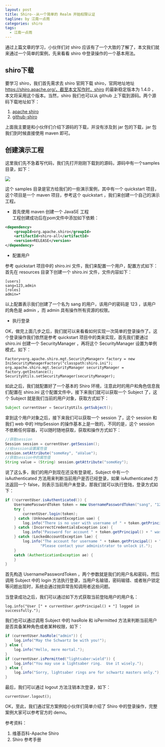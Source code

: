 ```yaml
---
layout: post
title: Shiro--从一个简单的 Realm 开始权限认证
tagline: by 江南一点雨
categories: shiro
tags: 
  - 江南一点雨
---
```


通过上篇文章的学习，小伙伴们对 shiro 应该有了一个大致的了解了，本文我们就来通过一个简单的案例，先来看看 shiro 中登录操作的一个基本用法。  

<!--more-->

## shiro下载

要学习 shiro，我们首先需求去 shiro 官网下载 shiro，官网地址地址 https://shiro.apache.org/，截至本文写作时，shiro 的最新稳定版本为 1.4.0 ，本文将采用这个版本。当然，shiro 我们也可以从 github 上下载到源码。两个源码下载地址如下：  

1. [apache shiro](http://www.apache.org/dyn/closer.cgi/shiro/1.3.2/shiro-root-1.3.2-source-release.zip)  
2. [github-shiro](https://github.com/apache/shiro/archive/master.zip)  

上面我主要是和小伙伴们介绍下源码的下载，并没有涉及到 jar 包的下载，jar 包我们到时候直接使用 maven 即可。  

## 创建演示工程

这里我们先不急着写代码，我们先打开刚刚下载到的源码，源码中有一个samples目录，如下：  

![](http://www.justdojava.com/assets/images/2019/java/image_javaboy/shiro/2-1.jpg)

这个 samples 目录是官方给我们的一些演示案例，其中有一个 quickstart 项目，这个项目是一个 maven 项目，参考这个 quickstart ，我们来创建一个自己的演示工程。  

- 首先使用 maven 创建一个 JavaSE 工程  
工程创建成功后在pom文件中添加如下依赖：  


```xml
<dependency>
	<groupId>org.apache.shiro</groupId>
	<artifactId>shiro-all</artifactId>
	<version>RELEASE</version>
</dependency>
```

- 配置用户  

参考 quickstart 项目中的 shiro.ini 文件，我们来配置一个用户，配置方式如下：首先在 resources 目录下创建一个 shiro.ini 文件，文件内容如下：  

```
[users]
sang=123,admin
[roles]
admin=*
```

以上配置表示我们创建了一个名为 sang 的用户，该用户的密码是 123 ，该用户的角色是 admin ，而 admin 具有操作所有资源的权限。  

- 执行登录  

OK，做完上面几步之后，我们就可以来看看如何实现一次简单的登录操作了。这个登录操作我们依然是参考 quickstart 项目中的类来实现，首先我们要通过 shiro.ini 创建一个 SecurityManager ，再将这个 SecurityManager 设置为单例模式，如下：  

```
Factory<org.apache.shiro.mgt.SecurityManager> factory = new IniSecurityManagerFactory("classpath:shiro.ini");
org.apache.shiro.mgt.SecurityManager securityManager = factory.getInstance();
SecurityUtils.setSecurityManager(securityManager);
```

如此之后，我们就配置好了一个基本的 Shiro 环境，注意此时的用户和角色信息我们配置在 shiro.ini 这个配置文件中，接下来我们就可以获取一个 Subject 了，这个 Subject 就是我们当前的用户对象，获取方式如下：  

```java
Subject currentUser = SecurityUtils.getSubject();
```

拿到这个用户对象之后，接下来我们可以获取一个 session 了，这个 session 和我们 web 中的 HttpSession 的操作基本上是一致的，不同的是，这个 session 不依赖任何容器，可以随时随地获取，获取和操作方式如下：  

```java
//获取session
Session session = currentUser.getSession();
//给session设置属性值
session.setAttribute("someKey", "aValue");
//获取session中的属性值
String value = (String) session.getAttribute("someKey");
```

说了这么多，我们的用户到现在还没有登录呢，Subject 中有一个 isAuthenticated 方法用来判断当前用户是否已经登录，如果 isAuthenticated 方法返回一个 false，则表示当前用户未登录，那我们就可以执行登陆，登录方式如下：  

```java
if (!currentUser.isAuthenticated()) {
    UsernamePasswordToken token = new UsernamePasswordToken("sang", "123");
    try {
        currentUser.login(token);
    } catch (UnknownAccountException uae) {
        log.info("There is no user with username of " + token.getPrincipal());
    } catch (IncorrectCredentialsException ice) {
        log.info("Password for account " + token.getPrincipal() + " was incorrect!");
    } catch (LockedAccountException lae) {
        log.info("The account for username " + token.getPrincipal() + " is locked.  " +
                "Please contact your administrator to unlock it.");
    }
    catch (AuthenticationException ae) {
    }
}
```

首先构造 UsernamePasswordToken ，两个参数就是我们的用户名和密码，然后调用 Subject 中的 login 方法执行登录，当用户名输错，密码输错、或者账户锁定等问题出现时，系统会通过抛异常告知调用者这些问题。  

当登录成功之后，我们可以通过如下方式获取当前登陆用户的用户名：  

```
log.info("User [" + currentUser.getPrincipal() + "] logged in successfully.");
```

我们也可以通过调用 Subject 中的 hasRole 和 isPermitted 方法来判断当前用户是否具备某种角色或者某种权限，如下：  

```java
if (currentUser.hasRole("admin")) {
    log.info("May the Schwartz be with you!");
} else {
    log.info("Hello, mere mortal.");
}
if (currentUser.isPermitted("lightsaber:wield")) {
    log.info("You may use a lightsaber ring.  Use it wisely.");
} else {
    log.info("Sorry, lightsaber rings are for schwartz masters only.");
}
```

最后，我们可以通过 logout 方法注销本次登录，如下：  

```
currentUser.logout();
```  

OK，至此，我们通过官方案例给小伙伴们简单介绍了 Shiro 中的登录操作，完整案例大家可以参考官方的 demo。

参考资料：  

1. 维基百科-Apache Shiro  
2. Shiro 参考手册 
